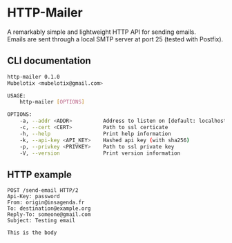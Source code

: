 # HTTP-Mailer

A remarkably simple and lightweight HTTP API for sending emails.  
Emails are sent through a local SMTP server at port 25 (tested with Postfix).

## CLI documentation

```bash
http-mailer 0.1.0
Mubelotix <mubelotix@gmail.com>

USAGE:
    http-mailer [OPTIONS]

OPTIONS:
    -a, --addr <ADDR>          Address to listen on [default: localhost:8000]
    -c, --cert <CERT>          Path to ssl certicate
    -h, --help                 Print help information
    -k, --api-key <API_KEY>    Hashed api key (with sha256)
    -p, --privkey <PRIVKEY>    Path to ssl private key
    -V, --version              Print version information
```

## HTTP example

```http
POST /send-email HTTP/2
Api-Key: password
From: origin@insagenda.fr
To: destination@example.org
Reply-To: someone@gmail.com
Subject: Testing email

This is the body
```
